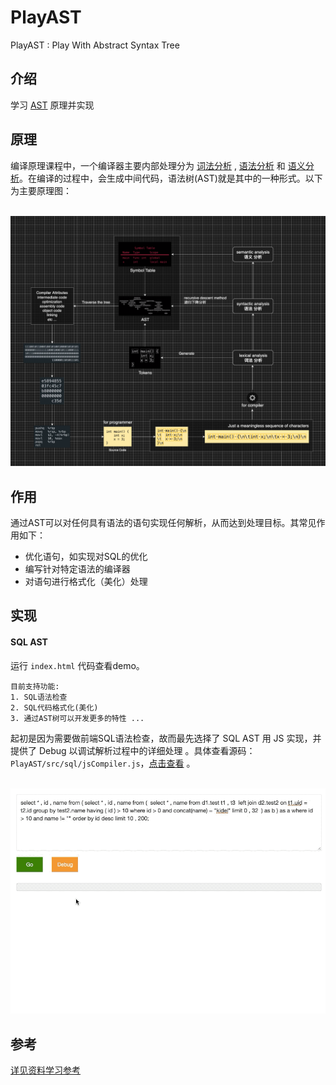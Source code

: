 # PlayAST
PlayAST : Play With Abstract Syntax Tree

## 介绍
学习 [AST](https://zh.wikipedia.org/wiki/%E6%8A%BD%E8%B1%A1%E8%AA%9E%E6%B3%95%E6%A8%B9) 原理并实现

## 原理
编译原理课程中，一个编译器主要内部处理分为 [词法分析](https://zh.wikipedia.org/wiki/%E8%AF%8D%E6%B3%95%E5%88%86%E6%9E%90) , [语法分析](https://zh.wikipedia.org/zh-hans/%E8%AA%9E%E6%B3%95%E5%88%86%E6%9E%90%E5%99%A8) 和 [语义分析](https://en.wikipedia.org/wiki/Semantic_analysis)。在编译的过程中，会生成中间代码，语法树(AST)就是其中的一种形式。以下为主要原理图：
<br><br>

<img src="./extra/images/introduce.png" width="700px">

## 作用
通过AST可以对任何具有语法的语句实现任何解析，从而达到处理目标。其常见作用如下：
- 优化语句，如实现对SQL的优化
- 编写针对特定语法的编译器
- 对语句进行格式化（美化）处理

## 实现

#### SQL AST

运行 ```index.html``` 代码查看demo。 

```
目前支持功能: 
1. SQL语法检查
2. SQL代码格式化(美化)
3. 通过AST树可以开发更多的特性 ...
```

起初是因为需要做前端SQL语法检查，故而最先选择了 SQL AST 用 JS 实现，并提供了 Debug 以调试解析过程中的详细处理 。具体查看源码：```PlayAST/src/sql/jsCompiler.js```，[点击查看](./src/sql/jsCompiler.js) 。

<br>

<img src="./extra/images/demo-sql-js.gif" width="700px">

## 参考
[详见资料学习参考](./extra/docs/reference.md)




